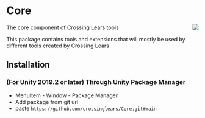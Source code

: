 # Core
The core component of Crossing Lears tools
<img src="https://github.com/user-attachments/assets/635f1ca3-ccb6-4b10-b55e-514b805c2d91" align="right" style="margin-left: 10px;"/>

This package contains tools and extensions that will mostly be used by different tools created by Crossing Lears

## Installation
### (For Unity 2019.2 or later) Through Unity Package Manager
 * MenuItem - Window - Package Manager
 * Add package from git url
 * paste ```https://github.com/crossinglears/Core.git#main```
